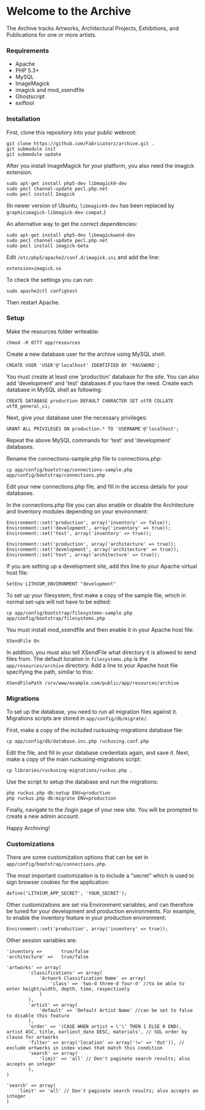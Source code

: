 # Welcome to the Archive

The Archive tracks Artworks, Architectural Projects, Exhibitions, and Publications for one or more artists.

### Requirements

* Apache
* PHP 5.3+
* MySQL
* ImageMagick
* imagick and mod\_xsendfile
* Ghostscript
* exiftool

### Installation

First, clone this repository into your public webroot:

    git clone https://github.com/Fabricatorz/archive.git .
	git submodule init
	git submodule update

After you install ImageMagick for your platform, you also need the imagick extension.

	sudo apt-get install php5-dev libmagick9-dev
	sudo pecl channel-update pecl.php.net
	sudo pecl install Imagick

(In newer version of Ubuntu, `libmagick9-dev` has been replaced by `graphicsmagick-libmagick-dev-compat`.)

An alternative way to get the correct dependencies:

	sudo apt-get install php5-dev libmagickwand-dev
	sudo pecl channel-update pecl.php.net
	sudo pecl install imagick-beta

Edit `/etc/php5/apache2/conf.d/imagick.ini` and add the line: 

	extension=imagick.so

To check the settings you can run:

	sudo apache2ctl configtest

Then restart Apache.

### Setup

Make the resources folder writeable:

	chmod -R 0777 app/resources

Create a new database user for the archive using MySQL shell:

	CREATE USER 'USER'@'localhost' IDENTIFIED BY 'PASSWORD';

You must create at least one 'production' database for the site. You can also add 'development' and 'test' databases if you have the need. Create each database in MySQL shell as following:

	CREATE DATABASE production DEFAULT CHARACTER SET utf8 COLLATE utf8_general_ci;

Next, give your database user the necessary privileges:

	GRANT ALL PRIVILEGES ON production.* TO 'USERNAME'@'localhost';

Repeat the above MySQL commands for 'test' and 'development' databases.

Rename the connections-sample.php file to connections.php:

	cp app/config/bootstrap/connections-sample.php app/config/bootstrap/connections.php

Edit your new connections.php file, and fill in the access details for your databases.

In the connections.php file you can also enable or disable the Architecture and Inventory modules depending on your environment:

	Environment::set('production', array('inventory' => false));
	Environment::set('development', array('inventory' => true));
	Environment::set('test', array('inventory' => true));

	Environment::set('production', array('architecture' => true));
	Environment::set('development', array('architecture' => true));
	Environment::set('test', array('architecture' => true));

If you are setting up a development site, add this line to your Apache virtual host file:

	SetEnv LITHIUM_ENVIRONMENT "development"

To set up your filesystem, first make a copy of the sample file, which in normal set-ups will not have to be edited:

	cp app/config/bootstrap/filesystems-sample.php app/config/bootstrap/filesystems.php

You must install mod\_xsendfile and then enable it in your Apache host file:

	XSendFile On

In addition, you must also tell XSendFile what directory it is allowed to send files from. The default location in `filesystems.php` is the `app/resources/archive` directory. Add a line to your Apache host file specifying the path, similar to this:

	XSendFilePath /srv/www/example.com/public/app/resources/archive

### Migrations

To set up the database, you need to run all migration files against it. Migrations scripts are stored in `app/config/db/migrate/`.

First, make a copy of the included ruckusing-migrations database file:

    cp app/config/db/database.inc.php ruckusing.conf.php

Edit the file, and fill in your database credentials again, and save it. Next, make a copy of the main ruckusing-migrations script:

	cp libraries/ruckusing-migrations/ruckus.php .

Use the script to setup the database and run the migrations:

	php ruckus.php db:setup ENV=production
	php ruckus.php db:migrate ENV=production

Finally, navigate to the /login page of your new site. You will be prompted to create a new admin account.

Happy Archiving!

### Customizations

There are some customization options that can be set in `app/config/bootstrap/connections.php`.

The most important customization is to include a "secret" which is used to sign browser cookies for the application:

	define('LITHIUM_APP_SECRET', 'YOUR_SECRET');

Other customizations are set via Environment variables, and can therefore be tuned for your development and production environments. For example, to enable the inventory feature in your production environment:

	Environment::set('production', array('inventory' => true));

Other session variables are:

	'inventory =>       true/false
	'architecture' =>   true/false
	
	'artworks' => array(
			'classifications' => array(
				'Artwork Classification Name' => array(
					'class' => 'two-d three-d four-d' //to be able to enter height/width, depth, time, respectively
				)
			),
			'artist' => array(
				'default' => 'Default Artist Name' //can be set to false to disable this feature
			),
			'order' => '(CASE WHEN artist = \'\' THEN 1 ELSE 0 END), artist ASC, title, earliest_date DESC, materials', // SQL order by clause for artworks
			'filter' => array('location' => array('!=' => 'Out')), // exclude artworks in index views that match this condition
			'search' => array(
				'limit' => 'all' // Don't paginate search results; also accepts an integer
			),
	)

	'search' => array(
		'limit' => 'all' // Don't paginate search results; also accepts an integer
	)

